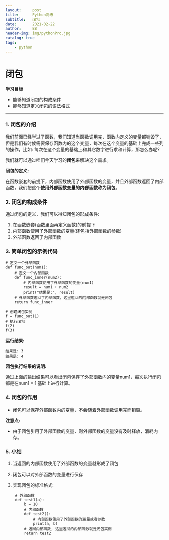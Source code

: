 ```yaml
---
layout:     post
title:      Python高级
subtitle:   闭包 
date:       2021-02-22
author:     BB
header-img: img/pythonPro.jpg
catalog: true
tags:
    - python
---
```



闭包
====

**学习目标**

-   能够知道闭包的构成条件
-   能够知道定义闭包的语法格式

* * * * *

### 1. 闭包的介绍 

我们前面已经学过了函数，我们知道当函数调用完，函数内定义的变量都销毁了，但是我们有时候需要保存函数内的这个变量，每次在这个变量的基础上完成一些列的操作，比如:
每次在这个变量的基础上和其它数字进行求和计算，那怎么办呢?

我们就可以通过咱们今天学习的**闭包**来解决这个需求。

**闭包的定义:**

在函数嵌套的前提下，内部函数使用了外部函数的变量，并且外部函数返回了内部函数，我们把这个**使用外部函数变量的内部函数称为闭包**。

### 2. 闭包的构成条件 

通过闭包的定义，我们可以得知闭包的形成条件:

1.  在函数嵌套(函数里面再定义函数)的前提下
2.  内部函数使用了外部函数的变量(还包括外部函数的参数)
3.  外部函数返回了内部函数

### 3. 简单闭包的示例代码 

    # 定义一个外部函数
    def func_out(num1):
        # 定义一个内部函数
        def func_inner(num2):
            # 内部函数使用了外部函数的变量(num1)
            result = num1 + num2
            print("结果是:", result)
        # 外部函数返回了内部函数，这里返回的内部函数就是闭包
        return func_inner

    # 创建闭包实例    
    f = func_out(1)
    # 执行闭包
    f(2)
    f(3)

**运行结果:**

    结果是: 3
    结果是: 4

**闭包执行结果的说明:**

通过上面的输出结果可以看出闭包保存了外部函数内的变量num1，每次执行闭包都是在num1
= 1 基础上进行计算。

### 4. 闭包的作用 

-   闭包可以保存外部函数内的变量，不会随着外部函数调用完而销毁。

**注意点:**

-   由于闭包引用了外部函数的变量，则外部函数的变量没有及时释放，消耗内存。

### 5. 小结 

1.  当返回的内部函数使用了外部函数的变量就形成了闭包
2.  闭包可以对外部函数的变量进行保存
3.  实现闭包的标准格式:

         # 外部函数
         def test1(a):
             b = 10
             # 内部函数
             def test2():
                 # 内部函数使用了外部函数的变量或者参数
                 print(a, b)
             # 返回内部函数, 这里返回的内部函数就是闭包实例
             return test2

